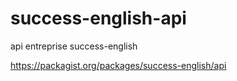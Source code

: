 # success-english-api
api entreprise success-english

https://packagist.org/packages/success-english/api
